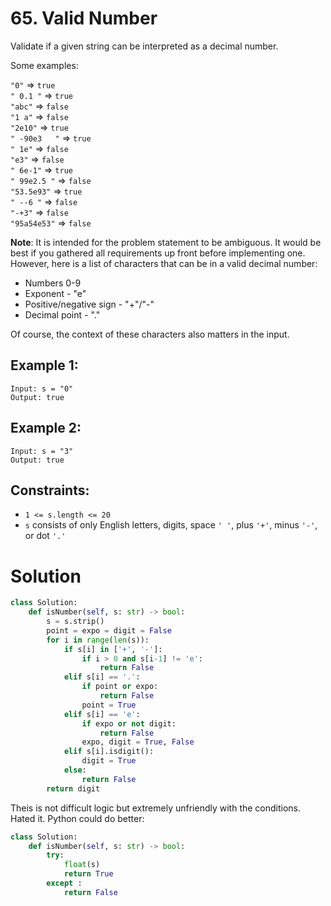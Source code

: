 # 65. Valid Number

Validate if a given string can be interpreted as a decimal number.

Some examples:

`"0"` => `true`<br>
`" 0.1 "` => `true`<br>
`"abc"` => `false`<br>
`"1 a"` => `false`<br>
`"2e10"` => `true`<br>
`" -90e3   "` => `true`<br>
`" 1e"` => `false`<br>
`"e3"` => `false`<br>
`" 6e-1"` => `true`<br>
`" 99e2.5 "` => `false`<br>
`"53.5e93"` => `true`<br>
`" --6 "` => `false`<br>
`"-+3"` => `false`<br>
`"95a54e53"` => `false`

**Note**: It is intended for the problem statement to be ambiguous. It would be best if you gathered all requirements up front before implementing one. However, here is a list of characters that can be in a valid decimal number:

- Numbers 0-9
- Exponent - "e"
- Positive/negative sign - "+"/"-"
- Decimal point - "."

Of course, the context of these characters also matters in the input.

## Example 1:
```
Input: s = "0"
Output: true
```

## Example 2:
```
Input: s = "3"
Output: true
```

## Constraints:
- `1 <= s.length <= 20`
- `s` consists of only English letters, digits, space `' '`, plus `'+'`, minus `'-'`, or dot `'.'`

# Solution
```python
class Solution:
    def isNumber(self, s: str) -> bool:
        s = s.strip()
        point = expo = digit = False
        for i in range(len(s)):
            if s[i] in ['+', '-']:
                if i > 0 and s[i-1] != 'e':
                    return False
            elif s[i] == '.':
                if point or expo:
                    return False
                point = True
            elif s[i] == 'e':
                if expo or not digit:
                    return False
                expo, digit = True, False
            elif s[i].isdigit():
                digit = True
            else:
                return False
        return digit
```
Theis is not difficult logic but extremely unfriendly with the conditions. Hated it. Python could do better:
```python
class Solution:
    def isNumber(self, s: str) -> bool:
        try:
            float(s)
            return True
        except :
            return False
```
